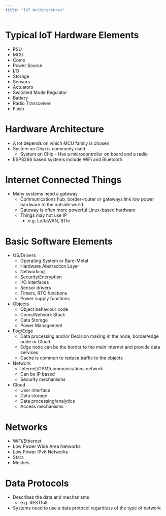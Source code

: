 ```yaml
---
title: "IoT Architectures"
---
```


# **Typical IoT Hardware Elements**  

- PSU
- MCU
- Coms
- Power Source
- I/O
- Storage
- Sensors
- Actuators
- Switched Mode Regulator
- Battery
- Radio Transceiver
- Flash
# **Hardware Architecture** 

- A lot depends on which MCU family is chosen
- System on Chip is commonly used
	- System on Chip - Has a microcontroller on board and a radio
- ESP8266 based systems include WiFi and Bluetooth
# **Internet Connected Things**

- Many systems need a gateway 
	- Communications hub, border-router or gateways link low power hardware to the outside world
	- Gateway is often more powerful Linux-based hardware
	- Things may not use IP
		- e.g. LoRaWAN, BTIe 
# **Basic Software Elements** 

- OS/Drivers 
	- Operating System or Bare-Metal
	- Hardware Abstraction Layer
	- Networking
	- Security/Encryption
	- I/O interfaces
	- Sensor drivers
	- Timers, RTC functions
	- Power supply functions
- Objects 
	- Object behaviour code
	- Coms/Network Stack
	- Data Storage
	- Power Management
- Fog/Edge 
	- Data processing and/or Decision making in the node, border/edge node or Cloud
	- Edge node can be the border to the  main internet and provide data services
	- Cache is common to reduce traffic to the objects
- Network 
	- Internet/GSM/communications network
	- Can be IP based
	- Security mechanisms
- Cloud 
	- User interface
	- Data storage
	- Data processing/analytics
	- Access mechanisms
#  Networks

- WiFi/Ethernet
- Low Power Wide Area Networks
- Low Power IPv6 Networks
- Stars
- Meshes
# Data Protocols

- Describes the data and mechanisms
	- e.g. RESTfull
- Systems need to use a data protocol regardless of the type of network 
